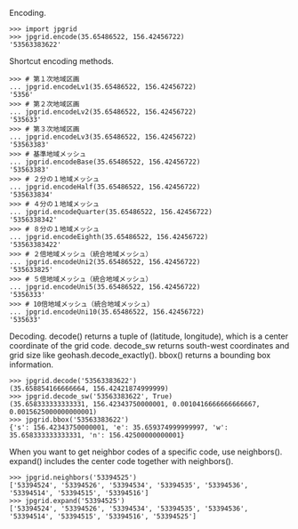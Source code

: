 Encoding.
```
>>> import jpgrid
>>> jpgrid.encode(35.65486522, 156.42456722)
'53563383622'
```

Shortcut encoding methods.
```
>>> # 第１次地域区画
... jpgrid.encodeLv1(35.65486522, 156.42456722)
'5356'
>>> # 第２次地域区画
... jpgrid.encodeLv2(35.65486522, 156.42456722)
'535633'
>>> # 第３次地域区画
... jpgrid.encodeLv3(35.65486522, 156.42456722)
'53563383'
>>> # 基準地域メッシュ
... jpgrid.encodeBase(35.65486522, 156.42456722)
'53563383'
>>> # ２分の１地域メッシュ
... jpgrid.encodeHalf(35.65486522, 156.42456722)
'535633834'
>>> # ４分の１地域メッシュ
... jpgrid.encodeQuarter(35.65486522, 156.42456722)
'5356338342'
>>> # ８分の１地域メッシュ
... jpgrid.encodeEighth(35.65486522, 156.42456722)
'53563383422'
>>> # ２倍地域メッシュ（統合地域メッシュ）
... jpgrid.encodeUni2(35.65486522, 156.42456722)
'535633825'
>>> # ５倍地域メッシュ（統合地域メッシュ）
... jpgrid.encodeUni5(35.65486522, 156.42456722)
'5356333'
>>> # 10倍地域メッシュ（統合地域メッシュ）
... jpgrid.encodeUni10(35.65486522, 156.42456722)
'535633'
```

Decoding. decode() returns a tuple of (latitude, longitude), which is a center coordinate of the grid code. decode\_sw returns south-west coordinates and grid size like geohash.decode\_exactly(). bbox() returns a bounding box information.
```
>>> jpgrid.decode('53563383622')
(35.658854166666664, 156.42421874999999)
>>> jpgrid.decode_sw('53563383622', True)
(35.658333333333331, 156.42343750000001, 0.0010416666666666667, 0.0015625000000000001)
>>> jpgrid.bbox('53563383622')
{'s': 156.42343750000001, 'e': 35.659374999999997, 'w': 35.658333333333331, 'n': 156.42500000000001}
```

When you want to get neighbor codes of a specific code, use neighbors(). expand() includes the center code together with neighbors().
```
>>> jpgrid.neighbors('53394525')
['53394524', '53394526', '53394534', '53394535', '53394536', '53394514', '53394515', '53394516']
>>> jpgrid.expand('53394525')
['53394524', '53394526', '53394534', '53394535', '53394536', '53394514', '53394515', '53394516', '53394525']
```